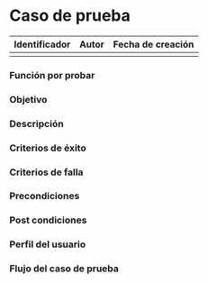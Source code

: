 # Caso de prueba

| Identificador | Autor | Fecha de creación |
| ------------- | ----- | ----------------- |
|               |       |                   |

### Función por probar 


### Objetivo 
 

### Descripción 


### Criterios de éxito 
 

### Criterios de falla 


### Precondiciones 

 
### Post condiciones 

 
### Perfil del usuario 


### Flujo del caso de prueba 

     